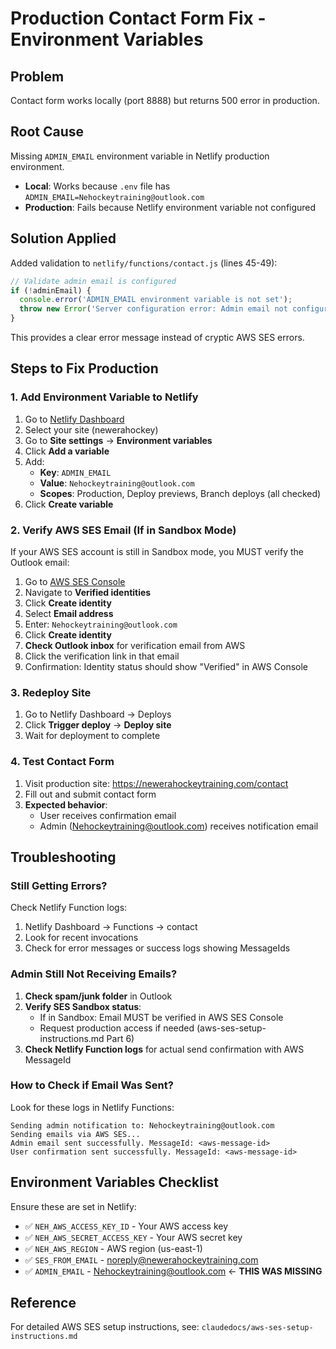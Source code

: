 # Production Contact Form Fix - Environment Variables

## Problem
Contact form works locally (port 8888) but returns 500 error in production.

## Root Cause
Missing `ADMIN_EMAIL` environment variable in Netlify production environment.

- **Local**: Works because `.env` file has `ADMIN_EMAIL=Nehockeytraining@outlook.com`
- **Production**: Fails because Netlify environment variable not configured

## Solution Applied

Added validation to `netlify/functions/contact.js` (lines 45-49):
```javascript
// Validate admin email is configured
if (!adminEmail) {
  console.error('ADMIN_EMAIL environment variable is not set');
  throw new Error('Server configuration error: Admin email not configured');
}
```

This provides a clear error message instead of cryptic AWS SES errors.

## Steps to Fix Production

### 1. Add Environment Variable to Netlify
1. Go to [Netlify Dashboard](https://app.netlify.com)
2. Select your site (newerahockey)
3. Go to **Site settings** → **Environment variables**
4. Click **Add a variable**
5. Add:
   - **Key**: `ADMIN_EMAIL`
   - **Value**: `Nehockeytraining@outlook.com`
   - **Scopes**: Production, Deploy previews, Branch deploys (all checked)
6. Click **Create variable**

### 2. Verify AWS SES Email (If in Sandbox Mode)
If your AWS SES account is still in Sandbox mode, you MUST verify the Outlook email:

1. Go to [AWS SES Console](https://console.aws.amazon.com/ses)
2. Navigate to **Verified identities**
3. Click **Create identity**
4. Select **Email address**
5. Enter: `Nehockeytraining@outlook.com`
6. Click **Create identity**
7. **Check Outlook inbox** for verification email from AWS
8. Click the verification link in that email
9. Confirmation: Identity status should show "Verified" in AWS Console

### 3. Redeploy Site
1. Go to Netlify Dashboard → Deploys
2. Click **Trigger deploy** → **Deploy site**
3. Wait for deployment to complete

### 4. Test Contact Form
1. Visit production site: https://newerahockeytraining.com/contact
2. Fill out and submit contact form
3. **Expected behavior**:
   - User receives confirmation email
   - Admin (Nehockeytraining@outlook.com) receives notification email

## Troubleshooting

### Still Getting Errors?
Check Netlify Function logs:
1. Netlify Dashboard → Functions → contact
2. Look for recent invocations
3. Check for error messages or success logs showing MessageIds

### Admin Still Not Receiving Emails?
1. **Check spam/junk folder** in Outlook
2. **Verify SES Sandbox status**:
   - If in Sandbox: Email MUST be verified in AWS SES Console
   - Request production access if needed (aws-ses-setup-instructions.md Part 6)
3. **Check Netlify Function logs** for actual send confirmation with AWS MessageId

### How to Check if Email Was Sent?
Look for these logs in Netlify Functions:
```
Sending admin notification to: Nehockeytraining@outlook.com
Sending emails via AWS SES...
Admin email sent successfully. MessageId: <aws-message-id>
User confirmation sent successfully. MessageId: <aws-message-id>
```

## Environment Variables Checklist

Ensure these are set in Netlify:
- ✅ `NEH_AWS_ACCESS_KEY_ID` - Your AWS access key
- ✅ `NEH_AWS_SECRET_ACCESS_KEY` - Your AWS secret key
- ✅ `NEH_AWS_REGION` - AWS region (us-east-1)
- ✅ `SES_FROM_EMAIL` - noreply@newerahockeytraining.com
- ✅ `ADMIN_EMAIL` - Nehockeytraining@outlook.com ← **THIS WAS MISSING**

## Reference
For detailed AWS SES setup instructions, see: `claudedocs/aws-ses-setup-instructions.md`
